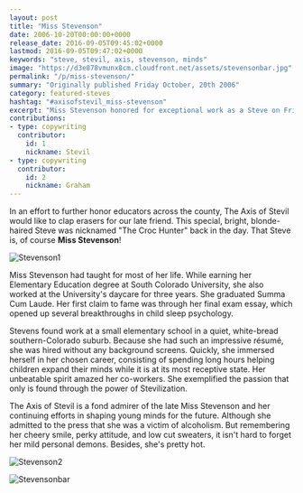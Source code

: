 ```yaml
---
layout: post
title: "Miss Stevenson"
date: 2006-10-20T00:00:00+0000
release_date: 2016-09-05T09:45:02+0000
lastmod: 2016-09-05T09:47:02+0000
keywords: "steve, stevil, axis, stevenson, minds"
image: "https://d3e878vmunx8cm.cloudfront.net/assets/stevensonbar.jpg"
permalink: "/p/miss-stevenson/"
summary: "Originally published Friday October, 20th 2006"
category: featured-steves
hashtag: "#axisofstevil_miss-stevenson"
excerpt: "Miss Stevenson honored for exceptional work as a Steve on Friday October, 20th 2006"
contributions:
- type: copywriting
  contributor:
    id: 1
    nickname: Stevil
- type: copywriting
  contributor:
    id: 2
    nickname: Graham
---
```


[id_1]: https://d3e878vmunx8cm.cloudfront.net/assets/stevensonbar.jpg "Stevensonbar"[id_2]: https://d3e878vmunx8cm.cloudfront.net/assets/stevenson1.jpg "Stevenson1"[id_3]: https://d3e878vmunx8cm.cloudfront.net/assets/stevenson2.jpg "Stevenson2"

In an effort to further honor educators across the county, The Axis of Stevil would like to clap erasers for our late friend. This special, bright, blonde-haired Steve was nicknamed "The Croc Hunter" back in the day. That Steve is, of course **Miss Stevenson**!

![Stevenson1][id_2]

Miss Stevenson had taught for most of her life. While earning her Elementary Education degree at South Colorado University, she also worked at the University's daycare for three years. She graduated Summa Cum Laude. Her first claim to fame was through her final exam essay, which opened up several breakthroughs in child sleep psychology.

Stevens found work at a small elementary school in a quiet, white-bread southern-Colorado suburb. Because she had such an impressive résumé, she was hired without any background screens. Quickly, she immersed herself in her chosen career, consisting of spending long hours helping children expand their minds while it is at its most receptive state. Her unbeatable spirit amazed her co-workers. She exemplified the passion that only is found through the power of Stevilization. 

The Axis of Stevil is a fond admirer of the late Miss Stevenson and her continuing efforts in shaping young minds for the future. Although she admitted to the press that she was a victim of alcoholism. But remembering her cheery smile, perky attitude, and low cut sweaters, it isn't hard to forget her mild personal demons. Besides, she's pretty hot.

![Stevenson2][id_3]

![Stevensonbar][id_1]
